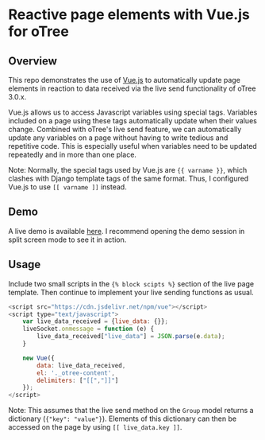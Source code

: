 # Reactive page elements with Vue.js for oTree

## Overview
This repo demonstrates the use of [Vue.js](https://vuejs.org/) to automatically update page elements in reaction to data received via the live send functionality of oTree 3.0.x.

Vue.js allows us to access Javascript variables using special tags. Variables included on a page using these tags automatically update when their values change. Combined with oTree's live send feature, we can automatically update any variables on a page without having to write tedious and repetitive code. This is especially useful when variables need to be updated repeatedly and in more than one place.

Note: Normally, the special tags used by Vue.js are ```{{ varname }}```, which clashes with Django template tags of the same format. Thus, I configured Vue.js to use ```[[ varname ]]``` instead. 

## Demo
A live demo is available [here](https://whispering-sea-09427.herokuapp.com/).
I recommend opening the demo session in split screen mode to see it in action.

## Usage
Include two small scripts in the ```{% block scipts %}``` section of the live page template. Then continue to implement your live sending functions as usual.

```javascript
<script src="https://cdn.jsdelivr.net/npm/vue"></script>
<script type="text/javascript">
    var live_data_received = {live_data: {}};
    liveSocket.onmessage = function (e) {
        live_data_received["live_data"] = JSON.parse(e.data);
    }

    new Vue({
        data: live_data_received,
        el: '._otree-content',
        delimiters: ["[[","]]"]
    });
</script>
``` 

Note: This assumes that the live send method on the ```Group``` model  returns a dictionary (```{"key": "value"}```). Elements of this dictionary can then be accessed on the page by using ```[[ live_data.key ]]```. 